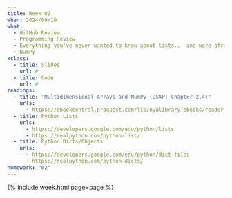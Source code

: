 ```yaml
---
title: Week 02
when: 2024/09/10
what:
  - GitHub Review
  - Programming Review
  - Everything you've never wanted to know about lists... and were afraid to ask
  - NumPy
xclass:
  - title: Slides
    url: #
  - title: Code
    url: #
readings:
  - title: "Multidimensional Arrays and NumPy (DSAP: Chapter 2.4)"
    urls:
      - https://ebookcentral.proquest.com/lib/nyulibrary-ebooks/reader.action?docID=5264120&ppg=105
  - title: Python Lists
    urls:
      - https://developers.google.com/edu/python/lists
      - https://realpython.com/python-list/
  - title: Python Dicts/Objects
    urls:
      - https://developers.google.com/edu/python/dict-files
      - https://realpython.com/python-dicts/
homework: "02"
---
```

{% include week.html page=page %}
